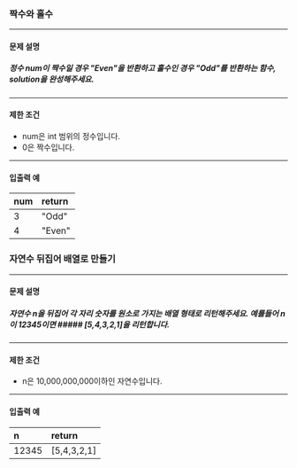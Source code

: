 ### 짝수와 홀수

***

#### 문제 설명
##### 정수 num이 짝수일 경우 "Even"을 반환하고 홀수인 경우 "Odd"를 반환하는 함수, solution을 완성해주세요.

***

#### 제한 조건
* num은 int 범위의 정수입니다.
* 0은 짝수입니다.

***

#### 입출력 예
num |	return|
|:--|:--
3	  |"Odd"  |
4	  |"Even" |
### 자연수 뒤집어 배열로 만들기

***

#### 문제 설명
##### 자연수 n을 뒤집어 각 자리 숫자를 원소로 가지는 배열 형태로 리턴해주세요. 예를들어 n이 12345이면 ##### [5,4,3,2,1]을 리턴합니다.

***

#### 제한 조건
* n은 10,000,000,000이하인 자연수입니다.

***
#### 입출력 예
n	   |return     |
|:-- |:--
12345|[5,4,3,2,1]|
